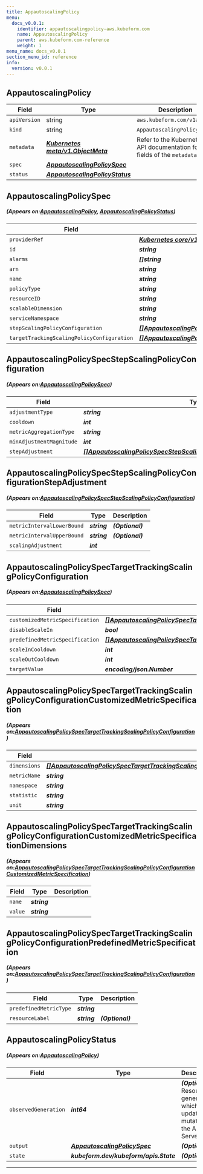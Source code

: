 ```yaml
---
title: AppautoscalingPolicy
menu:
  docs_v0.0.1:
    identifier: appautoscalingpolicy-aws.kubeform.com
    name: AppautoscalingPolicy
    parent: aws.kubeform.com-reference
    weight: 1
menu_name: docs_v0.0.1
section_menu_id: reference
info:
  version: v0.0.1
---
```


## AppautoscalingPolicy
| Field | Type | Description |
| ------ | ----- | ----------- |
| `apiVersion` | string | `aws.kubeform.com/v1alpha1` |
|    `kind` | string | `AppautoscalingPolicy` |
| `metadata` | ***[Kubernetes meta/v1.ObjectMeta](https://kubernetes.io/docs/reference/generated/kubernetes-api/v1.13/#objectmeta-v1-meta)***|Refer to the Kubernetes API documentation for the fields of the `metadata` field.|
| `spec` | ***[AppautoscalingPolicySpec](#AppautoscalingPolicySpec)***||
| `status` | ***[AppautoscalingPolicyStatus](#AppautoscalingPolicyStatus)***||
## AppautoscalingPolicySpec
##### (Appears on:[AppautoscalingPolicy](#AppautoscalingPolicy), [AppautoscalingPolicyStatus](#AppautoscalingPolicyStatus))
| Field | Type | Description |
| ------ | ----- | ----------- |
| `providerRef` | ***[Kubernetes core/v1.LocalObjectReference](https://kubernetes.io/docs/reference/generated/kubernetes-api/v1.13/#localobjectreference-v1-core)***||
| `id` | ***string***||
| `alarms` | ***[]string***| ***(Optional)*** |
| `arn` | ***string***| ***(Optional)*** |
| `name` | ***string***||
| `policyType` | ***string***| ***(Optional)*** |
| `resourceID` | ***string***||
| `scalableDimension` | ***string***||
| `serviceNamespace` | ***string***||
| `stepScalingPolicyConfiguration` | ***[[]AppautoscalingPolicySpecStepScalingPolicyConfiguration](#AppautoscalingPolicySpecStepScalingPolicyConfiguration)***| ***(Optional)*** |
| `targetTrackingScalingPolicyConfiguration` | ***[[]AppautoscalingPolicySpecTargetTrackingScalingPolicyConfiguration](#AppautoscalingPolicySpecTargetTrackingScalingPolicyConfiguration)***| ***(Optional)*** |
## AppautoscalingPolicySpecStepScalingPolicyConfiguration
##### (Appears on:[AppautoscalingPolicySpec](#AppautoscalingPolicySpec))
| Field | Type | Description |
| ------ | ----- | ----------- |
| `adjustmentType` | ***string***| ***(Optional)*** |
| `cooldown` | ***int***| ***(Optional)*** |
| `metricAggregationType` | ***string***| ***(Optional)*** |
| `minAdjustmentMagnitude` | ***int***| ***(Optional)*** |
| `stepAdjustment` | ***[[]AppautoscalingPolicySpecStepScalingPolicyConfigurationStepAdjustment](#AppautoscalingPolicySpecStepScalingPolicyConfigurationStepAdjustment)***| ***(Optional)*** |
## AppautoscalingPolicySpecStepScalingPolicyConfigurationStepAdjustment
##### (Appears on:[AppautoscalingPolicySpecStepScalingPolicyConfiguration](#AppautoscalingPolicySpecStepScalingPolicyConfiguration))
| Field | Type | Description |
| ------ | ----- | ----------- |
| `metricIntervalLowerBound` | ***string***| ***(Optional)*** |
| `metricIntervalUpperBound` | ***string***| ***(Optional)*** |
| `scalingAdjustment` | ***int***||
## AppautoscalingPolicySpecTargetTrackingScalingPolicyConfiguration
##### (Appears on:[AppautoscalingPolicySpec](#AppautoscalingPolicySpec))
| Field | Type | Description |
| ------ | ----- | ----------- |
| `customizedMetricSpecification` | ***[[]AppautoscalingPolicySpecTargetTrackingScalingPolicyConfigurationCustomizedMetricSpecification](#AppautoscalingPolicySpecTargetTrackingScalingPolicyConfigurationCustomizedMetricSpecification)***| ***(Optional)*** |
| `disableScaleIn` | ***bool***| ***(Optional)*** |
| `predefinedMetricSpecification` | ***[[]AppautoscalingPolicySpecTargetTrackingScalingPolicyConfigurationPredefinedMetricSpecification](#AppautoscalingPolicySpecTargetTrackingScalingPolicyConfigurationPredefinedMetricSpecification)***| ***(Optional)*** |
| `scaleInCooldown` | ***int***| ***(Optional)*** |
| `scaleOutCooldown` | ***int***| ***(Optional)*** |
| `targetValue` | ***encoding/json.Number***||
## AppautoscalingPolicySpecTargetTrackingScalingPolicyConfigurationCustomizedMetricSpecification
##### (Appears on:[AppautoscalingPolicySpecTargetTrackingScalingPolicyConfiguration](#AppautoscalingPolicySpecTargetTrackingScalingPolicyConfiguration))
| Field | Type | Description |
| ------ | ----- | ----------- |
| `dimensions` | ***[[]AppautoscalingPolicySpecTargetTrackingScalingPolicyConfigurationCustomizedMetricSpecificationDimensions](#AppautoscalingPolicySpecTargetTrackingScalingPolicyConfigurationCustomizedMetricSpecificationDimensions)***| ***(Optional)*** |
| `metricName` | ***string***||
| `namespace` | ***string***||
| `statistic` | ***string***||
| `unit` | ***string***| ***(Optional)*** |
## AppautoscalingPolicySpecTargetTrackingScalingPolicyConfigurationCustomizedMetricSpecificationDimensions
##### (Appears on:[AppautoscalingPolicySpecTargetTrackingScalingPolicyConfigurationCustomizedMetricSpecification](#AppautoscalingPolicySpecTargetTrackingScalingPolicyConfigurationCustomizedMetricSpecification))
| Field | Type | Description |
| ------ | ----- | ----------- |
| `name` | ***string***||
| `value` | ***string***||
## AppautoscalingPolicySpecTargetTrackingScalingPolicyConfigurationPredefinedMetricSpecification
##### (Appears on:[AppautoscalingPolicySpecTargetTrackingScalingPolicyConfiguration](#AppautoscalingPolicySpecTargetTrackingScalingPolicyConfiguration))
| Field | Type | Description |
| ------ | ----- | ----------- |
| `predefinedMetricType` | ***string***||
| `resourceLabel` | ***string***| ***(Optional)*** |
## AppautoscalingPolicyStatus
##### (Appears on:[AppautoscalingPolicy](#AppautoscalingPolicy))
| Field | Type | Description |
| ------ | ----- | ----------- |
| `observedGeneration` | ***int64***| ***(Optional)*** Resource generation, which is updated on mutation by the API Server.|
| `output` | ***[AppautoscalingPolicySpec](#AppautoscalingPolicySpec)***| ***(Optional)*** |
| `state` | ***kubeform.dev/kubeform/apis.State***| ***(Optional)*** |
---
